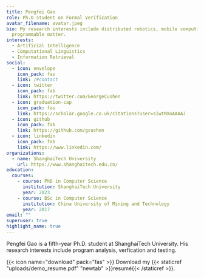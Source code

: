 ```yaml
---
title: Pengfei Gao
role: Ph.D student on Formal Verification
avatar_filename: avatar.jpeg
bio: My research interests include distributed robotics, mobile computing and
  programmable matter.
interests:
  - Artificial Intelligence
  - Computational Linguistics
  - Information Retrieval
social:
  - icon: envelope
    icon_pack: fas
    link: /#contact
  - icon: twitter
    icon_pack: fab
    link: https://twitter.com/GeorgeCushen
  - icon: graduation-cap
    icon_pack: fas
    link: https://scholar.google.co.uk/citations?user=sIwtMXoAAAAJ
  - icon: github
    icon_pack: fab
    link: https://github.com/gcushen
  - icon: linkedin
    icon_pack: fab
    link: https://www.linkedin.com/
organizations:
  - name: ShanghaiTech University
    url: https://www.shanghaitech.edu.cn/
education:
  courses:
    - course: PhD in Computer Science
      institution: ShanghaiTech University
      year: 2023
    - course: BSc in Computer Science
      institution: China University of Mining and Technology
      year: 2017
email: ""
superuser: true
highlight_name: true
---
```

Pengfei Gao is a fifth-year Ph.D. student at ShanghaiTech University. His research interests include program analysis, verfication and testing.  

{{< icon name="download" pack="fas" >}} Download my {{< staticref "uploads/demo_resume.pdf" "newtab" >}}resumé{{< /staticref >}}.